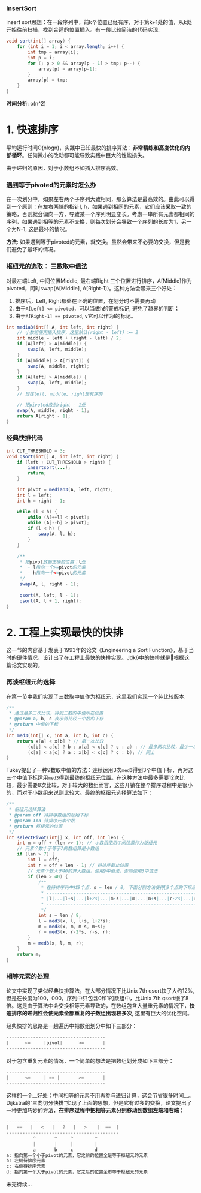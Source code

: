 ### InsertSort
insert sort思想：在一段序列中，前k个位置已经有序，对于第k+1处的值，从k处开始往前扫描，找到合适的位置插入。有一段比较简洁的代码实现:

```java
void sort(int[] array) {
    for (int i = 1; i < array.length; i++) {
        int tmp = array[i];
        int p = i;
        for (; p > 0 && array[p - 1] > tmp; p--) {
            array[p] = array[p-1];
        }
        array[p] = tmp;
    }
}
```
__时间分析__: o(n^2)

# 1. 快速排序
平均运行时间O(nlogn)，实践中已知最快的排序算法：__非常精练和高度优化的内部循环__。任何微小的改动都可能导致实践中巨大的性能损失。

由于递归的原因，对于小数组不如插入排序高效。

### 遇到等于pivoted的元素时怎么办
在一次划分中，如果左右两个子序列大致相同，那么算法是最高效的。由此可以得到一个原则：在左右两端的指针l, h，如果遇到相同的元素，它们应该采取一致的策略，否则就会偏向一方，导致某一个序列明显变长。考虑一串所有元素都相同的序列，如果遇到相等的元素不交换，则每次划分会导致一个序列的长度为1，另一个为N-1, 这是最坏的情况。

__方法__: 如果遇到等于pivoted的元素，就交换。虽然会带来不必要的交换，但是我们避免了最坏的情况。

### 枢纽元的选取： 三数取中值法
对最左端Left, 中间位置Middle, 最右端Right 三个位置进行排序，A[Middle]作为pivoted，同时swap(A[Middle], A[Right-1])。这种方法会带来三个好处：

1. 排序后，Left, Right都处在正确的位置，在划分时不需要再动
2. 由于`A[Left] <= pivoted`，可以当做h的警戒标记, 避免了越界的判断；
3. 由于`A[Right-1] == pivoted`, v它可以作为l的标记。
```java
int media3(int[] A, int left, int right) {
    // 小数组使用插入排序，这里默认(right - left) >= 2
    int middle = left + (right - left) / 2;
    if (A[left] > A[middle]) {
        swap(A, left, middle);
    }
    if (A[middle] > A[right]) {
        swap(A, middle, right);
    }
    if (A[left] > A[middle]) {
        swap(A, left, middle);
    }
    // 现在left, middle, right是有序的

    // 把pivoted放到right - 1处
    swap(A, middle, right - 1);
    return A[right - 1];
}
````

### 经典快排代码
```java
int CUT_THRESHOLD = 3;
void qsort(int[] A, int left, int right) {
    if (left + CUT_THRESHOLD > right) {
        insertsort(...);
        return;
    }

    int pivot = median3(A, left, right);
    int l = left;
    int h = right - 1;

    while (l < h) {
        while (A[++l] < pivot);
        while (A[--h] > pivot);
        if (l < h) {
            swap(A, l, h);
        }
    }
    
    /**
     * 把pivot放到正确的位置：l处
     *  - l指向一个>=pivot的元素
     *  - h指向一个<=pivot的元素
     */
     swap(A, l, right - 1);
     
     qsort(A, left, l - 1);
     qsort(A, l + 1, right);
}
```

# 2. 工程上实现最快的快排
这一节的内容基于发表于1993年的论文《Engineering a Sort Function》，基于当时的硬件情况，设计出了在工程上最快的快排实现。Jdk6中的快排就是根据这篇论文实现的。
### 再谈枢纽元的选择
在第一节中我们实现了三数取中值作为枢纽元，这里我们实现一个纯比较版本.
```java
/**
 * 通过最多三次比较，得到三数的中值所在位置
 * @param a, b, c 表示待比较三个数的下标
 * @return 中值的下标
 */
int med3(int[] x, int a, int b, int c) {
    return x[a] < x[b] ? // 第一次比较
        (x[b] < a[c] ? b : x[a] < x[c] ? c : a) : // 最多两次比较，最少一次比较
        (x[a] < a[c] ? a : x[b] < x[c] ? c : b); // 同上
}
```
Tukey提出了一种9数取中值的方法：连续运用3次`med3`得到3个中值下标，再对这三个中值下标运用`med3`得到最终的枢纽元位置。在这种方法中最多需要12次比较，最少需要8次比较，对于较大的数组而言，这些开销在整个排序过程中是很小的，而对于小数组来说则比较大。最终的枢纽元选择算法如下：
```java
/**
 * 枢纽元选择算法
 * @param off 待排序数组的起始下标
 * @param len 待排序元素个数
 * @return 枢纽元的位置
 */
int selectPivot(int[] x, int off, int len) {
    int m = off + (len >> 1); // 小数组使用中间位置作为枢纽元
    // 元素个数小于等于7的数组算是小数组
    if (len > 7) {
        int l = off;
        int r = off + len - 1; // 待排序截止位置
        // 元素个数大于40的算大数组，使用9中值法，否则使用3中值法
        if (len > 40) {
            /**
             * 在待排序列中找9个点，s = len / 8, 下面分割方法使得9个点的下标递增
             * -----------------------------------------------------------------
             * |l|...|l+s|...|l+2s|...|m-s|...|m|...|m+s|...|r-2s|...|r-s|...|r|
             * -----------------------------------------------------------------
             */
            int s = len / 8;
            l = med3(x, l, l+s, l+2*s);
            m = med3(x, m, m-s, m+s);
            r = med3(x, r-2*s, r-s, r);
        }
        m = med3(x, l, m, r);
    }
    return m;
}
```
### 相等元素的处理
论文中实现了类似经典快排算法，在大部分情况下比Unix 7th qsort快了大约12%, 但是在长度为100，000，序列中只包含0和1的数组中，比Unix 7th qsort慢了8倍。这是由于算法中会交换相等元素导致的，在数组包含大量重元素的情况下，__快速排序的递归性会使元素全部重复的子数组出现较多次__, 这里有巨大的优化空间。

经典快排的思路是一趟遍历中把数组划分中如下三部分：
```java
-------------------------------------
|      <=     |pivot|      >=       |
-------------------------------------
```
对于包含重复元素的情况，一个简单的想法是把数组划分成如下三部分：
```java
-------------------------------------
|      <=     | == |       >=       |
-------------------------------------
```
这样的一个__好处：中间相等的元素不用再参与递归计算，这会节省很多时间__。Dijkstra的“三向切分快排”实现了上面的思想，但是它有过多的交换，论文提出了一种更加巧妙的方法，__在排序过程中把相等元素分别移动到数组左端和右端__：
```java
------------------------------------------
|   ==   |   <   |   ?   |   >    |  ==  |
------------------------------------------
          ^       ^     ^        ^
          |       |     |        |
          a       b     c        d
a: 指向第一个小于pivot的元素，它之前的位置全是等于枢纽元的元素
b: 左侧待排序元素
c: 右侧待排序元素
d: 指向第一个大于pivot的元素，它之后的位置全市等于枢纽元的元素
``` 
未完待续...
